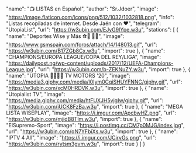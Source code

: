 "name": "📺 LISTAS en Español",
    "author": "Sr.Jdoer",
    "image": "https://image.flaticon.com/icons/png/512/1032/1032818.png",
    "info": "Listas recopiladas de internet. Desde Jaén con ❤",
    "telegram": "UtopiaList",
    "url": "https://w3ubin.com/EJyG9lYpe.w3u",
    "stations": [
        {
            "name": "Deportes Wise y Más  ⚽️🏀 🎾🚴️",
            "image": "https://www.gsmspain.com/foros/attach/14/148013.gif",
            "url": "https://w3ubin.com/B17ZGb8Cx.w3u",
            "import": true
        },
        {
            "name": "CHAMPIONS/EUROPA LEAGUE/COPA DEL REY/LIGA️",
            "image": "https://dailypost.ng/wp-content/uploads/2017/12/UEFA-Champions-League.jpg",
            "url": "https://w3ubin.com/b-ZEKNuZY.w3u",
            "import": true
        },
        {
            "name": "UTOPIA 🏁🏁🏁🏁 TV MOTORS '20️",
            "image": "https://media3.giphy.com/media/l0Iym0CqiSHUYFNNC/giphy.gif",
            "url": "https://w3ubin.com/xcM0HRDVK.w3u",
            "import": true
        },
        {
            "name": "Utopialist TV️",
            "image": "https://media.giphy.com/media/htFUXJH5vjgIw/giphy.gif",
            "url": "https://w3ubin.com/iUCK8FzBa.w3u",
            "import": true
        },
        {
            "name": "MEGA LISTA WISEPLAY️",
            "image": "https://i.imgur.com/ApcbwHZ.png",
            "url": "https://w3ubin.com/mjidB8Tlm.w3u",
            "import": true
        },
        {
            "name": "ElSupremo-Sport️",
            "image": "https://i.postimg.cc/CM7p0MJG/index.jpg",
            "url": "https://w3ubin.com/qN7YFbiXs.w3u",
            "import": true
        },
        {
            "name": "IPTV 4 All️",
            "image": "https://i.imgur.com/JCirvGs.png",
            "url": "https://w3ubin.com/rytsm3gvm.w3u",
            "import": true
        }
    ]
}
